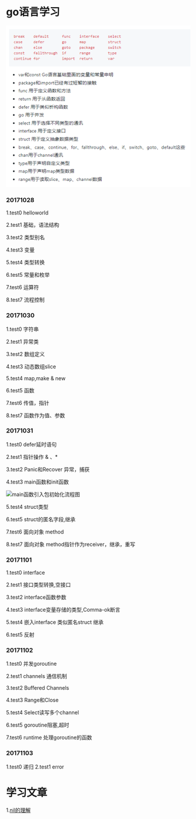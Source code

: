 # go语言学习
![](https://raw.githubusercontent.com/slimina/go_study/master/key.png)
### 20171028
1.test0 helloworld

2.test1 基础，语法结构

3.test2 类型别名

4.test3 变量

5.test4 类型转换

6.test5 常量和枚举

7.test6 运算符

8.test7 流程控制

### 20171030
1.test0 字符串

2.test1 异常类

3.test2 数组定义

4.test3 动态数组slice

5.test4 map,make & new

6.test5 函数

7.test6 传值，指针

8.test7 函数作为值、参数


### 20171031
1.test0 defer延时语句

2.test1 指针操作 & 、*

3.test2 Panic和Recover 异常，捕获

4.test3 main函数和init函数

![main函数引入包初始化流程图](https://github.com/astaxie/build-web-application-with-golang/blob/master/zh/images/2.3.init.png?raw=true)

5.test4 struct类型

6.test5 struct的匿名字段,继承

7.test6 面向对象 method

8.test7 面向对象 method指针作为receiver，继承，重写

### 20171101
1.test0 interface

2.test1 接口类型转换,空接口

3.test2 interface函数参数

4.test3 interface变量存储的类型,Comma-ok断言

5.test4 嵌入interface 类似匿名struct 继承

6.test5 反射

### 20171102
1.test0 并发goroutine

2.test1 channels 通信机制

3.test2 Buffered Channels

4.test3 Range和Close

5.test4 Select读写多个channel

6.test5 goroutine阻塞,超时

7.test6 runtime 处理goroutine的函数

### 20171103
1.test0 递归
2.test1 error


# 学习文章

1.[nil的理解](https://my.oschina.net/u/553243/blog/1558062)
